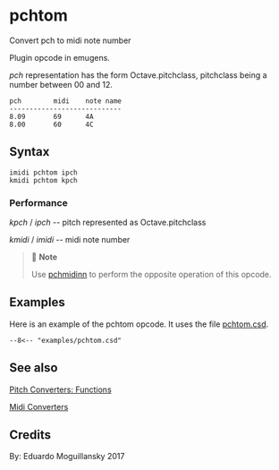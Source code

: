 <!--
id:pchtom
category:Pitch Converters:Functions
-->
# pchtom
Convert pch to midi note number

Plugin opcode in emugens.

_pch_ representation has the form Octave.pitchclass, pitchclass being a number between 00 and 12.

```
pch        midi    note name
----------------------------
8.09       69      4A
8.00       60      4C
```

## Syntax
``` csound-orc
imidi pchtom ipch
kmidi pchtom kpch
```

### Performance

_kpch_ / _ipch_ -- pitch represented as Octave.pitchclass

_kmidi_ / _imidi_ -- midi note number

> :memo: **Note**
>
> Use [pchmidinn](../../opcodes/pchmidinn) to perform the opposite operation of this opcode.

## Examples

Here is an example of the pchtom opcode. It uses the file [pchtom.csd](../../examples/pchtom.csd).

``` csound-csd title="Example of the pchtom opcode." linenums="1"
--8<-- "examples/pchtom.csd"
```

## See also

[Pitch Converters: Functions](../../pitch/funcs)

[Midi Converters](../../midi/convert)

## Credits

By: Eduardo Moguillansky 2017
